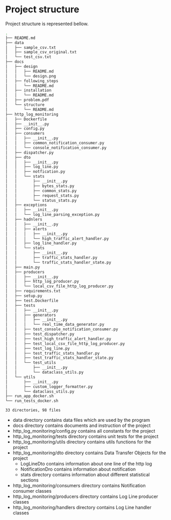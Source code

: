 # Project structure

Project structure is represented bellow.
```bash
.
├── README.md
├── data
│   ├── sample_csv.txt
│   ├── sample_csv_original.txt
│   └── test_csv.txt
├── docs
│   ├── design
│   │   ├── README.md
│   │   └── design.png
│   ├── following_steps
│   │   └── README.md
│   ├── installation
│   │   └── README.md
│   ├── problem.pdf
│   └── structure
│       └── README.md
├── http_log_monitoring
│   ├── Dockerfile
│   ├── __init__.py
│   ├── config.py
│   ├── consumers
│   │   ├── __init__.py
│   │   ├── common_notification_consumer.py
│   │   └── console_notification_consumer.py
│   ├── dispatcher.py
│   ├── dto
│   │   ├── __init__.py
│   │   ├── log_line.py
│   │   ├── notfication.py
│   │   └── stats
│   │       ├── __init__.py
│   │       ├── bytes_stats.py
│   │       ├── common_stats.py
│   │       ├── request_stats.py
│   │       └── status_stats.py
│   ├── exceptions
│   │   ├── __init__.py
│   │   └── log_line_parsing_exception.py
│   ├── hadnlers
│   │   ├── __init__.py
│   │   ├── alerts
│   │   │   ├── __init__.py
│   │   │   └── high_traffic_alert_handler.py
│   │   ├── log_line_handler.py
│   │   └── stats
│   │       ├── __init__.py
│   │       ├── traffic_stats_handler.py
│   │       └── traffic_stats_handler_state.py
│   ├── main.py
│   ├── producers
│   │   ├── __init__.py
│   │   ├── http_log_producer.py
│   │   └── local_csv_file_http_log_producer.py
│   ├── requirements.txt
│   ├── setup.py
│   ├── test.Dockerfile
│   ├── tests
│   │   ├── __init__.py
│   │   ├── generators
│   │   │   ├── __init__.py
│   │   │   └── real_time_data_generator.py
│   │   ├── test_console_notification_consumer.py
│   │   ├── test_dispatcher.py
│   │   ├── test_high_traffic_alert_handler.py
│   │   ├── test_local_csv_file_http_log_producer.py
│   │   ├── test_log_line.py
│   │   ├── test_traffic_stats_handler.py
│   │   ├── test_traffic_stats_handler_state.py
│   │   └── test_utils
│   │       ├── __init__.py
│   │       └── dataclass_utils.py
│   └── utils
│       ├── __init__.py
│       ├── custom_logger_formatter.py
│       └── dataclass_utils.py
├── run_app_docker.sh
└── run_tests_docker.sh

33 directories, 98 files

```

* data directory contains data files which are used by the program
* docs directory contains documents and instruction of the project
* http_log_monitoring/config.py contains all constants for the project
* http_log_monitoring/tests directory contains unit tests for the project
* http_log_monitoring/utils directory contains utils functions for the project
* http_log_monitoring/dto directory contains Data Transfer Objects for the project
  * LogLineDto contains information about one line of the http log
  * NotificationDro contains information about notification
  * stats directory contains information about different statistical sections
* http_log_monitoring/consumers directory contains Notification consumer classes
* http_log_monitoring/producers directory contains Log Line producer classes
* http_log_monitoring/handlers directory contains Log Line handler classes